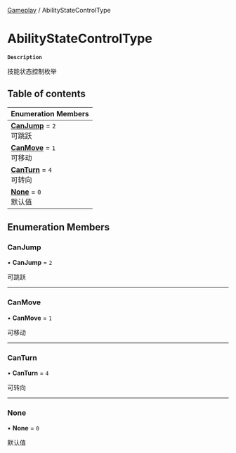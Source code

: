 [Gameplay](../modules/Gameplay.Gameplay.md) / AbilityStateControlType

# AbilityStateControlType <Badge type="tip" text="Enumeration" /> <Score text="AbilityStateControlType" />

**`Description`**

技能状态控制枚举

## Table of contents

| Enumeration Members |
| :-----|
| **[CanJump](Gameplay.AbilityStateControlType.md#canjump)** = ``2`` <br> 可跳跃|
| **[CanMove](Gameplay.AbilityStateControlType.md#canmove)** = ``1`` <br> 可移动|
| **[CanTurn](Gameplay.AbilityStateControlType.md#canturn)** = ``4`` <br> 可转向|
| **[None](Gameplay.AbilityStateControlType.md#none)** = ``0`` <br> 默认值|

## Enumeration Members

### CanJump <Score text="CanJump" /> 

• **CanJump** = ``2``

可跳跃

___

### CanMove <Score text="CanMove" /> 

• **CanMove** = ``1``

可移动

___

### CanTurn <Score text="CanTurn" /> 

• **CanTurn** = ``4``

可转向

___

### None <Score text="None" /> 

• **None** = ``0``

默认值
